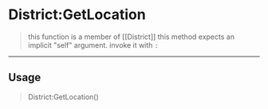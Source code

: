 # District:GetLocation
> this function is a member of [[District]]
> this method expects an implicit "self" argument. invoke it with `:`
-----
## Usage
> District:GetLocation()
